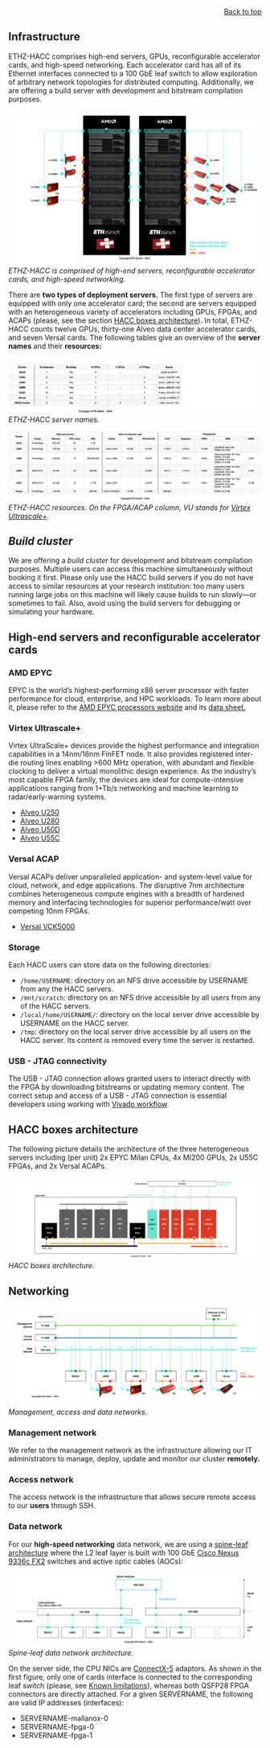 <div id="readme" class="Box-body readme blob js-code-block-container">
<article class="markdown-body entry-content p-3 p-md-6" itemprop="text">
<p align="right">
<a href="https://github.com/fpgasystems/hacc#--heterogenous-accelerated-compute-cluster">Back to top</a>
</p>

# Infrastructure
ETHZ-HACC comprises high-end servers, GPUs, reconfigurable accelerator cards, and high-speed networking. Each accelerator card has all of its Ethernet interfaces connected to a 100 GbE leaf switch to allow exploration of arbitrary network topologies for distributed computing. Additionally, we are offering a build server with development and bitstream compilation purposes. <!-- Our HACC is provisioned and managed based on [Infrastructure as Code](../docs/vocabulary.md#infrastructure-as-code) using [Ansible](../docs/vocabulary.md#ansible). -->

![ETHZ-HACC is comprised of high-​end servers, reconfigurable accelerator cards, and high-​speed networking.](../imgs/infrastructure.png "ETHZ-HACC is comprised of high-​end servers, reconfigurable accelerator cards, and high-​speed networking.")
*ETHZ-HACC is comprised of high-​end servers, reconfigurable accelerator cards, and high-​speed networking.*

There are **two types of deployment servers.** The first type of servers are equipped with only one accelerator card; the second are servers equipped with an heterogeneous variety of accelerators including GPUs, FPGAs, and ACAPs (please, see the section [HACC boxes architecture](#hacc-boxes-architecture)). In total, ETHZ-HACC counts twelve GPUs, thirty-one Alveo data center accelerator cards, and seven Versal cards. The following tables give an overview of the **server names** and their **resources:**

<!-- | Cluster | # instances | Booking | Names              | Examples                            |
|---------|-------------|---------|--------------------|-------------------------------------|
| Build   | 1           | No      | alveo-build-01     | ssh USERNAME@alveo-build-01.ethz.ch |
| U250    | 6           | Yes     | alveo-u250-[01:06] | ssh USERNAME@alveo-u250-01.ethz.ch  |
| U280    | 4           | Yes     | alveo-u280-[01:04] | ssh USERNAME@alveo-u280-01.ethz.ch  |
| U50D    | 4           | Yes     | alveo-u50d-[01:04] | ssh USERNAME@alveo-u50d-01.ethz.ch  |
| U55C    | 10          | Yes     | alveo-u55c-[01:10] | ssh USERNAME@alveo-u55c-01.ethz.ch  |
| Versal  | 1           | Yes     | versal-vck5000-01  | ssh USERNAME@versal-vck5000.ethz.ch | -->

![ETHZ-HACC server names.](../imgs/server-names.png "ETHZ-HACC server names.")
*ETHZ-HACC server names.*

![ETHZ-HACC resources.](../imgs/resources.png "ETHZ-HACC resources.")
*ETHZ-HACC resources. On the FPGA/ACAP column, VU stands for [Virtex Ultrascale+](#virtex-ultrascale).*

<!-- <table>
<thead>
  <tr>
    <th rowspan="2">Cluster</th>
    <th colspan="4">High-end servers</th>
    <th colspan="3">Xilinx accelerator card</th>
    <th colspan="5">FPGA/ACAP</th>
  </tr>
  <tr>
    <th>Family</th>
    <th>Memory</th>
    <th>CPU</th>
    <th>SSD</th>
    <th>Family</th>
    <th>DDR</th>
    <th>FPGA/ACAP</th>
    <th>LUTs</th>
    <th>Registers</th>
    <th>DSPs</th>
    <th>RAM</th>
    <th>HBM2</th>
  </tr>
</thead>
<tbody>
  <tr>
    <td>Build</td>
    <td>PowerEdge R740</td>
    <td>394 GB</td>
    <td>80</td>
    <td>3 TB</td>
    <td>-</td>
    <td>-</td>
    <td>-</td>
    <td></td>
    <td></td>
    <td></td>
    <td></td>
    <td></td>
  </tr>
  <tr>
    <td>U250</td>
    <td>PowerEdge R740</td>
    <td>128 GB</td>
    <td>16</td>
    <td>200/300 GB</td>
    <td>Alveo U250</td>
    <td>64 GB</td>
    <td>VU13P</td>
    <td>1’728 K</td>
    <td>3’456 K</td>
    <td>12’288</td>
    <td>UltraRAM: 368.0 Mb</td>
    <td>-</td>
  </tr>
  <tr>
    <td>U280</td>
    <td>PowerEdge R740</td>
    <td>128 GB</td>
    <td>16</td>
    <td>200/300 GB</td>
    <td>Alveo U280</td>
    <td>32 GB</td>
    <td>VU37P</td>
    <td>1’304 K</td>
    <td>2’607 K</td>
    <td>9’024</td>
    <td>-BRAM: 70.9 Mb<br>-UltraRAM: 270.0 Mb</td>
    <td>8 GB</td>
  </tr>
  <tr>
    <td>U50D</td>
    <td>AMD EPYC 7302</td>
    <td>64 GB</td>
    <td>32</td>
    <td>480 GB</td>
    <td>Alveo U50D</td>
    <td>-</td>
    <td>VU35P</td>
    <td>872 K</td>
    <td>1’743 K</td>
    <td>5’952</td>
    <td>-Distributed RAM: 24.6 Mb<br>-BRAM: 47.3 Mb<br>-UltraRAM: 180.0 Mb</td>
    <td>8 GB</td>
  </tr>
  <tr>
    <td>U55C</td>
    <td>AMD EPYC 7302</td>
    <td>64 GB</td>
    <td>32</td>
    <td>1.2 TB</td>
    <td>Alveo U55C</td>
    <td>-</td>
    <td>VU47P</td>
    <td>1’304 K</td>
    <td>2’607 K</td>
    <td>9’024</td>
    <td>-Distributed RAM: 36.7 Mb<br>-BRAM: 70.9 Mb<br>-UltraRAM: 270.0 Mb</td>
    <td>16 GB</td>
  </tr>
  <tr>
    <td>Versal</td>
    <td>PowerEdge R740</td>
    <td>128 GB</td>
    <td>16</td>
    <td>200 GB</td>
    <td>Versal VCK5000</td>
    <td></td>
    <td></td>
    <td></td>
    <td></td>
    <td></td>
    <td></td>
    <td></td>
  </tr>
</tbody>
</table> -->

## *Build cluster*
We are offering a *build cluster* for development and bitstream compilation purposes. Multiple users can access this machine simultaneously without booking it first. Please only use the HACC build servers if you do not have access to similar resources at your research institution: too many users running large jobs on this machine will likely cause builds to run slowly—or sometimes to fail. Also, avoid using the build servers for debugging or simulating your hardware.

## High-end servers and reconfigurable accelerator cards
### AMD EPYC
EPYC is the world’s highest-performing x86 server processor with faster performance for cloud, enterprise, and HPC workloads. To learn more about it, please refer to the [AMD EPYC processors website](https://www.amd.com/en/processors/epyc-server-cpu-family) and its [data sheet.](https://www.amd.com/system/files/documents/amd-epyc-7003-series-datasheet.pdf)

### Virtex Ultrascale+
Virtex UltraScale+ devices provide the highest performance and integration capabilities in a 14nm/16nm FinFET node. It also provides registered inter-die routing lines enabling >600 MHz operation, with abundant and flexible clocking to deliver a virtual monolithic design experience. As the industry’s most capable FPGA family, the devices are ideal for compute-intensive applications ranging from 1+Tb/s networking and machine learning to radar/early-warning systems.

* [Alveo U250](https://www.xilinx.com/products/boards-and-kits/alveo/u250.html)
* [Alveo U280](https://www.xilinx.com/products/boards-and-kits/alveo/u280.html)
* [Alveo U50D](https://www.xilinx.com/products/boards-and-kits/alveo/u50.html)
* [Alveo U55C](https://www.xilinx.com/applications/data-center/high-performance-computing/u55c.html)

### Versal ACAP
Versal ACAPs deliver unparalleled application- and system-level value for cloud, network, and edge applications​. The disruptive 7nm architecture combines heterogeneous compute engines with a breadth of hardened memory and interfacing technologies for superior performance/watt over competing 10nm FPGAs.

* [Versal VCK5000](https://www.xilinx.com/products/boards-and-kits/vck5000.html)

### Storage
Each HACC users can store data on the following directories:
* ```/home/USERNAME```: directory on an NFS drive accessible by USERNAME from any the HACC servers.
* ```/mnt/scratch```: directory on an NFS drive accessible by all users from any of the HACC servers.
* ```/local/home/USERNAME/```: directory on the local server drive accessible by USERNAME on the HACC server.
* ```/tmp```: directory on the local server drive accessible by all users on the HACC server. Its content is removed every time the server is restarted.   

### USB - JTAG connectivity
The USB - JTAG connection allows granted users to interact directly with the FPGA by downloading bitstreams or updating memory content. The correct setup and access of a USB - JTAG connection is essential developers using working with [Vivado workflow](./vocabulary.md#vivado-workflow).

## HACC boxes architecture
The following picture details the architecture of the three heterogeneous servers including (per unit) 2x EPYC Milan CPUs, 4x MI200 GPUs, 2x U55C FPGAs, and 2x Versal ACAPs.

![HACC boxes architecture.](../imgs/hacc-boxes.png "HACC boxes architecture.")
*HACC boxes architecture.*

## Networking

![Management, access and data networks.](../imgs/networking.png "Management, access and data networks.")
*Management, access and data networks.*

### Management network
We refer to the management network as the infrastructure allowing our IT administrators to manage, deploy, update and monitor our cluster **remotely.**

### Access network
The access network is the infrastructure that allows secure remote access to our **users** through SSH.

### Data network
For our **high-speed networking** data network, we are using a [spine-leaf architecture](../docs/vocabulary.md#spine-leaf-architecture) where the L2 leaf layer is built with 100 GbE [Cisco Nexus 9336c FX2](https://www.cisco.com/c/en/us/products/switches/nexus-9336c-fx2-switch/index.html) switches and active optic cables (AOCs):

![Spine-leaf data network architecture.](../imgs/spine-leaf.png "Spine-leaf data network architecture.")
*Spine-leaf data network architecture.*

On the server side, the CPU NICs are [ConnectX-5](https://www.nvidia.com/en-us/networking/ethernet/connectx-5/) adaptors. As shown in the first figure, only one of cards interface is connected to the corresponding leaf switch (please, see [Known limitations](#known-limitations)), whereas both QSFP28 FPGA connectors are directly attached. For a given SERVERNAME, the following are valid IP addresses (interfaces):

* SERVERNAME-mallanox-0
* SERVERNAME-fpga-0
* SERVERNAME-fpga-1
